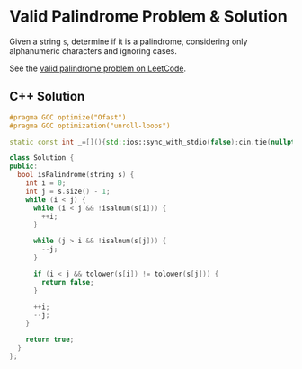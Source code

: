 # Valid Palindrome Problem & Solution

Given a string `s`, determine if it is a palindrome, considering only alphanumeric characters and ignoring cases.

See the [valid palindrome problem on LeetCode](https://leetcode.com/problems/valid-palindrome).

## C++ Solution

```cpp
#pragma GCC optimize("Ofast")
#pragma GCC optimization("unroll-loops")

static const int _=[](){std::ios::sync_with_stdio(false);cin.tie(nullptr);cout.tie(nullptr);return 0;}();

class Solution {
public:
  bool isPalindrome(string s) {
    int i = 0;
    int j = s.size() - 1;
    while (i < j) {
      while (i < j && !isalnum(s[i])) {
        ++i;
      }

      while (j > i && !isalnum(s[j])) {
        --j;
      }

      if (i < j && tolower(s[i]) != tolower(s[j])) {
        return false;
      }

      ++i;
      --j;
    }

    return true;
  }
};
```
